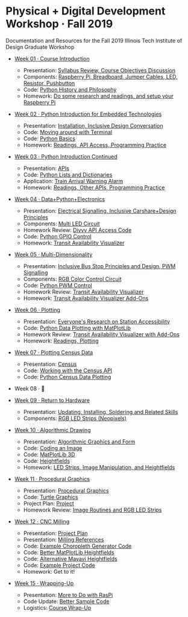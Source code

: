 # Physical + Digital Development Workshop · Fall 2019
Documentation and Resources for the Fall 2019 Illinois Tech Institute of Design Graduate Workshop

- [Week 01 · Course Introduction](week01/readme.md) 	
	- Presentation: [Syllabus Review, Course Objectives Discussion](week01/readme.md)
	- Components: [Raspberry Pi, Breadboard, Jumper Cables, LED, Resistor, Pushbutton](week01/circuits.md)
	- Code: [Python History and Philosophy](week01/python-philosophy.md)
	- Homework: [Do some research and readings, and setup your Raspberry Pi](week01/homework.md)
	
- [Week 02 · Python Introduction for Embedded Technologies](week02/readme.md) 	
	- Presentation: [Installation, Inclusive Design Conversation](week02/readme.md)
	- Code: [Moving around with Terminal](week02/terminal.md)
	- Code: [Python Basics](week02/python-basics.md)
	- Homework: [Readings, API Access, Programming Practice](week02/homework.md)
		
- [Week 03 · Python Introduction Continued](week03/readme.md) 	
	- Presentation: [APIs](week03/readme.md)
	- Code: [Python Lists and Dictionaries](week03/python-lists.md)
	- Application: [Train Arrival Warning Alarm](week03/application.md)
	- Homework: [Readings, Other APIs, Programming Practice](week03/homework.md)
	
- [Week 04 · Data+Python+Electronics](week04/readme.md) 	
	- Presentation: [Electrical Signalling, Inclusive Carshare+Design Principles](week04/readme.md)
	- Components: [Multi LED Circuit](week04/circuits.md)
	- Homework Review: [Divvy API Access Code](week04/homework-answers.md)
	- Code: [Python GPIO Control](week04/python-gpio.md)
	- Homework: [Transit Availability Visualizer](week04/homework.md)

- [Week 05 · Multi-Dimensionality](week05/readme.md) 	
	- Presentation: [Inclusive Bus Stop Principles and Design, PWM Signalling](week05/readme.md)
	- Components: [RGB Color Control Circuit](week05/circuits.md)
	- Code: [Python PWM Control](week05/python-gpio.md)
	- Homework Review: [Transit Availability Visualizer](week05/homework-answers.md)
	- Homework: [Transit Availability Visualizer Add-Ons](week05/homework.md)

- [Week 06 · Plotting](week06/readme.md) 	
	- Presentation: [Everyone's Research on Station Accessibility](week06/readme.md)
	- Code: [Python Data Plotting with MatPlotLib](week06/python-plotting.md)
	- Homework Review: [Transit Availability Visualizer with Add-Ons](week06/homework-answers.md)
	- Homework: [Readings, Plotting](week06/homework.md)

- [Week 07 · Plotting Census Data](week07/readme.md) 	
	- Presentation: [Census](week07/readme.md)
	- Code: [Working with the Census API](week07/census-api.md)
	- Code: [Python Census Data Plotting](week07/census-plotting.md)

- Week 08 · :sunrise_over_mountains:

- [Week 09 · Return to Hardware](week09/readme.md) 	
	- Presentation: [Updating, Installing, Soldering and Related Skills](week09/readme.md)
	- Components: [RGB LED Strips (Neopixels)](week09/circuits.md)

- [Week 10 · Algorithmic Drawing](week10/readme.md) 	
	- Presentation: [Algorithmic Graphics and Form](readme.md)
	- Code: [Coding an Image](week10/image.md)
	- Code: [MatPlotLib 3D](week10/matplotlib3d.md)
	- Code: [Heightfields](week10/heightfield.md)
	- Homework: [LED Strips, Image Manipulation, and Heightfields](week10/homework.md)

- [Week 11 · Procedural Graphics](week11/readme.md) 	
	- Presentation: [Procedural Graphics](week11/readme.md)
	- Code: [Turtle Graphics](week11/turtle.md)
	- Project Plan: [Project](week11/project.md)
	- Homework Review: [Image Routines and RGB LED Strips](week11/homework-review.md)

- [Week 12 · CNC Milling](week12/readme.md) 	
	- Presentation: [Project Plan](week12/readme.md)
	- Presentation: [Milling References](week12/milling.md)
	- Code: [Example Choropleth Generator Code](week12/choropleth.md)
	- Code: [Better MatPlotLib Heightfields](week12/surface-plot.md)
	- Code: [Alternative Mayavi Heightfields](week12/mayavi-hf.md)
	- Code: [Example Project Code](week12/project.md)
	- Homework: Get to it!

- [Week 15 · Wrapping-Up](week15/readme.md) 	
	- Presentation: [More to Do with RasPi](week15/readme.md)
	- Code Update: [Better Sample Code](week15/project-update.md)
	- Logistics: [Course Wrap-Up](week15/wrap-up.md)


